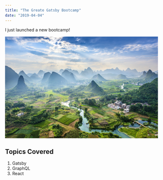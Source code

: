 ```yaml
---
title: "The Greate Gatsby Bootcamp"
date: "2019-04-04"
---
```


I just launched a new bootcamp!

![Beautiful](./beautiful.jpeg)

## Topics Covered

1. Gatsby
2. GraphQL
3. React
